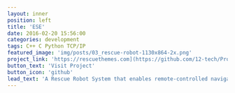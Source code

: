 ```yaml
---
layout: inner
position: left
title: 'ESE'
date: 2016-02-20 15:56:00
categories: development
tags: C++ C Python TCP/IP
featured_image: 'img/posts/03_rescue-robot-1130x864-2x.png'
project_link: 'https://rescuethemes.com](https://github.com/12-tech/Project_X.git)'
button_text: 'Visit Project'
button_icon: 'github'
lead_text: 'A Rescue Robot System that enables remote-controlled navigation through challenging terrains like rubble or debris to locate and assist people in need'
---
```

